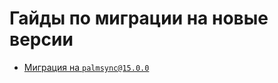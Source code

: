 # Гайды по миграции на новые версии

* [Миграция на `palmsync@15.0.0`](./migrations/migrating-to-15.0.0.md)
